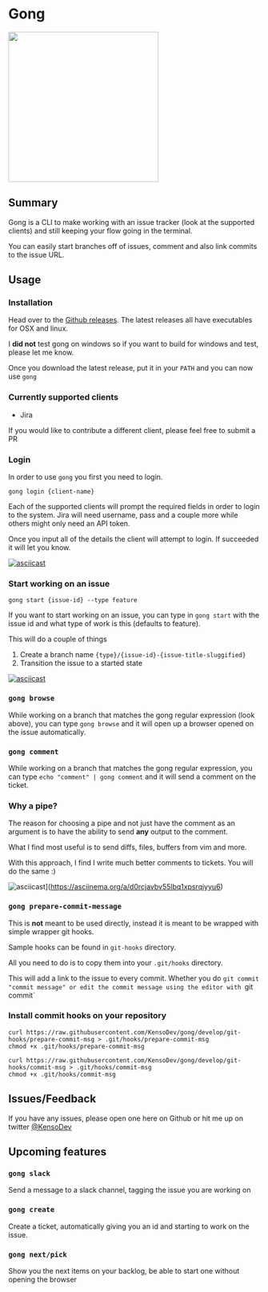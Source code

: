 # Gong

<img src="http://assets.avi.io/logo.svg" width="300" />

## Summary

Gong is a CLI to make working with an issue tracker (look at the supported clients) and still keeping your flow going in the terminal.

You can easily start branches off of issues, comment and also link commits to the issue URL.

## Usage

### Installation 

Head over to the [Github releases](https://github.com/KensoDev/gong/releases).
The latest releases all have executables for OSX and linux.

I **did not** test gong on windows so if you want to build for windows and
test, please let me know.

Once you download the latest release, put it in your `PATH` and you can now use
`gong`


### Currently supported clients

* Jira

If you would like to contribute a different client, please feel free to submit a PR

### Login

In order to use `gong` you first you need to login.

`gong login {client-name}`

Each of the supported clients will prompt the required fields in order to login to the system. Jira will need username, pass and a couple more while others might only need an API token.

Once you input all of the details the client will attempt to login. If succeeded it will let you know.

[![asciicast](https://asciinema.org/a/dcko3kv5xwobpf4rgj0e4ulyo.png)](https://asciinema.org/a/dcko3kv5xwobpf4rgj0e4ulyo)

### Start working on an issue

`gong start {issue-id} --type feature`

If you want to start working on an issue, you can type in `gong start` with the
issue id and what type of work is this (defaults to feature).

This will do a couple of things

1. Create a branch name `{type}/{issue-id}-{issue-title-sluggified}`
2. Transition the issue to a started state

[![asciicast](https://asciinema.org/a/c5libsysjmb5f8f8gizkbldzv.png)](https://asciinema.org/a/c5libsysjmb5f8f8gizkbldzv)

### `gong browse`

While working on a branch that matches the gong regular expression (look
above), you can type `gong browse` and it will open up a browser opened on the
issue automatically.

### `gong comment`

While working on a branch that matches the gong regular expression, you can
type `echo "comment" | gong comment` and it will send a comment on the ticket.

### Why a pipe?

The reason for choosing a pipe and not just have the comment as an argument is to have the ability to send **any** output to the comment.

What I find most useful is to send diffs, files, buffers from vim and more.

With this approach, I find I write much better comments to tickets. You will do the same :)

![asciicast](https://asciinema.org/a/d0rcjavbv55lbq1xpsrqiyyu6.png)](https://asciinema.org/a/d0rcjavbv55lbq1xpsrqiyyu6)

### `gong prepare-commit-message`

This is **not** meant to be used directly, instead it is meant to be wrapped with simple wrapper git hooks.

Sample hooks can be found in `git-hooks` directory.

All you need to do is to copy them into your `.git/hooks` directory.

This will add a link to the issue to every commit. Whether you do `git commit "commit message" or edit the commit message using the editor with `git commit`

### Install commit hooks on your repository 

```
curl https://raw.githubusercontent.com/KensoDev/gong/develop/git-hooks/prepare-commit-msg > .git/hooks/prepare-commit-msg
chmod +x .git/hooks/prepare-commit-msg

curl https://raw.githubusercontent.com/KensoDev/gong/develop/git-hooks/commit-msg > .git/hooks/commit-msg
chmod +x .git/hooks/commit-msg
```

## Issues/Feedback

If you have any issues, please open one here on Github or hit me up on twitter [@KensoDev](https://twitter.com/KensoDev)

## Upcoming features

### `gong slack`

Send a message to a slack channel, tagging the issue you are working on

### `gong create`

Create a ticket, automatically giving you an id and starting to work on the
issue.

### `gong next/pick`

Show you the next items on your backlog, be able to start one without opening the browser
